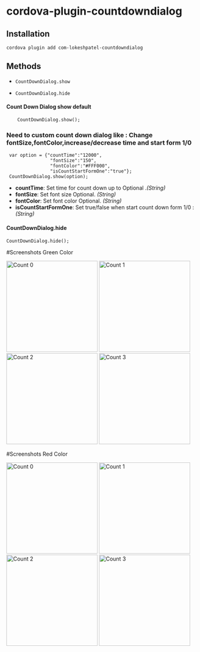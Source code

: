 cordova-plugin-countdowndialog
=============

## Installation
```
cordova plugin add com-lokeshpatel-countdowndialog

```
## Methods
- `CountDownDialog.show`

- `CountDownDialog.hide`

#### Count Down Dialog show default
 ```
     CountDownDialog.show();
```
### Need to custom count down dialog like : Change fontSize,fontColor,increase/decrease time and start form 1/0
```
 var option = {"countTime":"12000",
                "fontSize":"150",
                "fontColor":"#FFF000",
                "isCountStartFormOne":"true"};
 CountDownDialog.show(option);

```
- __countTime__: Set time for count down up to  Optional ._(String)_
- __fontSize__: Set font size Optional. _(String)_
- __fontColor__: Set font color Optional. _(String)_
- __isCountStartFormOne__: Set true/false when start count down form 1/0 : _(String)_

#### CountDownDialog.hide

    CountDownDialog.hide();
    


#Screenshots Green Color

<img src="https://dl.dropboxusercontent.com/s/dsyxioyr0znul7u/greenImage0.png?dl=0" alt="Count 0" width="239">
<img src="https://dl.dropboxusercontent.com/s/hi7dd67fritlovl/greenImage1.png?dl=0" alt="Count 1" width="239">
<img src="https://dl.dropboxusercontent.com/s/8y65sbasfcy9xf9/greenImage2.png?dl=0" alt="Count 2" width="239">
<img src="https://dl.dropboxusercontent.com/s/kljsbhdu38spy81/greenImage3.png?dl=0" alt="Count 3" width="239">

#Screenshots Red Color

<img src="https://dl.dropboxusercontent.com/s/6z12p5z2bpctvks/redImage1.png?dl=0" alt="Count 0" width="239">
<img src="https://dl.dropboxusercontent.com/s/vvpaqcuu7uh0qwc/redImage2.png?dl=0" alt="Count 1" width="239">
<img src="https://dl.dropboxusercontent.com/s/pq4pk56gr3g2mcw/redImage3.png?dl=0" alt="Count 2" width="239">
<img src="https://dl.dropboxusercontent.com/s/pq4pk56gr3g2mcw/redImage3.png?dl=0" alt="Count 3" width="239">
